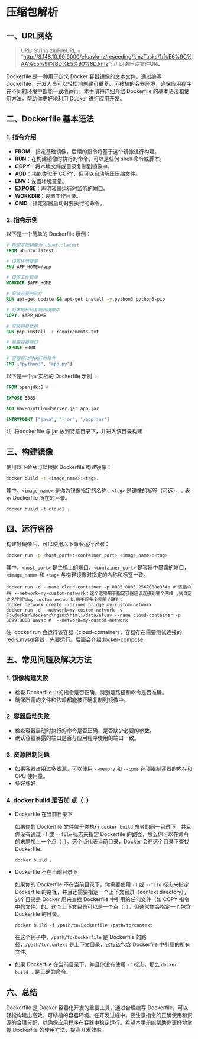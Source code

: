 # 压缩包解析

## 一、URL网络

> URL: String zipFileURL = "http://8.148.10.90:9000/efuavkmz/reseeding/kmzTasks/1/%E6%9C%AA%E5%91%BD%E5%90%8D.kmz"; // 网络压缩文件URL

Dockerfile 是一种用于定义 Docker 容器镜像的文本文件。通过编写 Dockerfile，开发人员可以轻松地创建可重复、可移植的容器环境，确保应用程序在不同的环境中都能一致地运行。本手册将详细介绍 Dockerfile 的基本语法和使用方法，帮助你更好地利用 Docker 进行应用开发。

## 二、Dockerfile 基本语法

### 1. 指令介绍

- **FROM**：指定基础镜像，后续的指令将基于这个镜像进行构建。
- **RUN**：在构建镜像时执行的命令，可以是任何 shell 命令或脚本。
- **COPY**：将本地文件或目录复制到镜像中。
- **ADD**：功能类似于 COPY，但可以自动解压压缩文件。
- **ENV**：设置环境变量。
- **EXPOSE**：声明容器运行时监听的端口。
- **WORKDIR**：设置工作目录。
- **CMD**：指定容器启动时要执行的命令。

### 2. 指令示例

以下是一个简单的 Dockerfile 示例：

```dockerfile
# 指定基础镜像为 ubuntu:latest
FROM ubuntu:latest

# 设置环境变量
ENV APP_HOME=/app

# 设置工作目录
WORKDIR $APP_HOME

# 安装必要的软件
RUN apt-get update && apt-get install -y python3 python3-pip

# 将本地代码复制到镜像中
COPY. $APP_HOME

# 安装项目依赖
RUN pip install -r requirements.txt

# 暴露容器端口
EXPOSE 8000

# 容器启动时执行的命令
CMD ["python3", "app.py"]
```



以下是一个jar实战的 Dockerfile 示例 ：

```dockerfile
FROM openjdk:8 # 

EXPOSE 8085

ADD UavPointCloudServer.jar app.jar

ENTRYPOINT ["java", "-jar", "/app.jar"]
```

注:  将dockerfile 与 jar 放到特意目录下，并进入该目录构建

## 三、构建镜像

使用以下命令可以根据 Dockerfile 构建镜像：

```bash
docker build -t <image_name>:<tag>.
```

其中，`<image_name>` 是你为镜像指定的名称，`<tag>` 是镜像的标签（可选）。`.` 表示 Dockerfile 所在的目录。

```
docker build -t cloud1 .
```



## 四、运行容器

构建好镜像后，可以使用以下命令运行容器：

```bash
docker run -p <host_port>:<container_port> <image_name>:<tag>
```

其中，`<host_port>` 是主机上的端口，`<container_port>` 是容器中暴露的端口，`<image_name>` 和 `<tag>` 与构建镜像时指定的名称和标签一致。



```shell
docker run -d --name cloud-container -p 8085:8085 2567088e354e # 该指令
## --network=my-custom-network：这个选项用于指定容器应该连接到哪个网络 ,我自定义名字就叫my-custom-network,用于将多个容器关联到t
docker network create --driver bridge my-custom-network
docker run -d --network=my-custom-network -v F:\docker\dockerc\nginx\html:/data/efuav --name cloud-container -p 8099:8088 uavsc #  --network=my-custom-network
```

注:  docker run 会运行该容器（cloud-container），容器存在需要测试连接的redis,mysql容器，先要运行。后面会介绍docker-compose

## 五、常见问题及解决方法

### 1. 镜像构建失败

- 检查 Dockerfile 中的指令是否正确，特别是路径和命令是否准确。
- 确保所需的文件和依赖都能被正确复制到镜像中。

### 2. 容器启动失败

- 检查容器启动时执行的命令是否正确，是否缺少必要的参数。
- 确认容器暴露的端口是否与应用程序使用的端口一致。

### 3. 资源限制问题

- 如果容器占用过多资源，可以使用 `--memory` 和 `--cpus` 选项限制容器的内存和 CPU 使用量。
- 多好多好

### 4. docker build 是否加 点（`.`）

- Dockerfile 在当前目录下

  如果你的 Dockerfile 文件位于你执行 `docker build` 命令的同一目录下，并且你没有通过 `-f` 或 `--file` 标志来指定 Dockerfile 的路径，那么你可以在命令的末尾加上一个点（`.`）。这个点代表当前目录，Docker 会在这个目录下查找 Dockerfile。

  ```shell
  docker build .
  ```

  

- Dockerfile 不在当前目录下

  如果你的 Dockerfile 不在当前目录下，你需要使用 `-f` 或 `--file` 标志来指定 Dockerfile 的路径，并且还需要指定一个上下文目录（context directory），这个目录是 Docker 用来查找 Dockerfile 中引用的任何文件（如 COPY 指令中的文件）的。这个上下文目录可以是一个点（`.`），但通常你会指定一个包含 Dockerfile 的目录。

  ```
  docker build -f /path/to/Dockerfile /path/to/context
  ```

  在这个例子中，`/path/to/Dockerfile` 是 Dockerfile 的路径，`/path/to/context` 是上下文目录，它应该包含 Dockerfile 中引用的所有文件。

- 如果 Dockerfile 在当前目录下，并且你没有使用 `-f` 标志，那么 `docker build .` 是正确的命令。 

## 六、总结

Dockerfile 是 Docker 容器化开发的重要工具，通过合理编写 Dockerfile，可以轻松构建出高效、可移植的容器环境。在开发过程中，要注意指令的正确使用和资源的合理分配，以确保应用程序在容器中稳定运行。希望本手册能帮助你更好地掌握 Dockerfile 的使用方法，提高开发效率。
